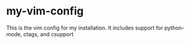 # my-vim-config
This is the vim config for my installation.  It includes support for python-mode, ctags, and csupport
